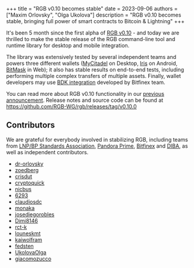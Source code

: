 +++
title = "RGB v0.10 becomes stable"
date = 2023-09-06
authors = ["Maxim Orlovsky", "Olga Ukolova"]
description = "RGB v0.10 becomes stable, bringing full power of smart contracts to Bitcoin & Lightning"
+++

It's been 5 month since the first alpha of [RGB v0.10] - and today we are
thrilled to make the stable release of the RGB command-line tool and runtime 
library for desktop and mobile integration.

The library was extensively tested by several independent teams and powers
three different wallets ([MyCitadel] on Desktop, [Iris] on Android, [BitMask] in
Web); it also has stable results on end-to-end tests, including performing
multiple complex transfers of multiple assets. Finally, wallet developers may
use [BDK integration](https://github.com/RGB-Tools/) developed by Bitfinex team. 

You can read more about RGB v0.10 functionality in our [previous announcement][RGB v0.10].
Release notes and source code can be found at 
https://github.com/RGB-WG/rgb/releases/tag/v0.10.0

Contributors
------------

We are grateful for everybody involved in stabilizing RGB, including teams
from [LNP/BP Standards Association][lnpbp], [Pandora Prime][pandora],
[Bitfinex] and [DIBA], as well as independent contributors.

* [dr-orlovsky](https://github.com/dr-orlovsky)
* [zoedberg](https://github.com/zoedberg)
* [crisdut](https://github.com/crisdut)
* [cryptoquick](https://github.com/cryptoquick)
* [nicbus](https://github.com/nicbus)
* [6293](https://github.com/6293)
* [claudiosdc](https://github.com/claudiosdc)
* [monaka](https://github.com/monaka)
* [josediegorobles](https://github.com/josediegorobles)
* [Dimi8146](https://github.com/Dimi8146)
* [rct-k](https://github.com/rct-k)
* [louneskmt](https://github.com/louneskmt)
* [kaiwolfram](https://github.com/kaiwolfram)
* [fedsten](https://github.com/fedsten)
* [UkolovaOlga](https://github.com/UkolovaOlga)
* [giacomozucco](https://github.com/giacomozucco)

[RGB v0.10]: /blog/release-v0.10
[MyCitadel]: https://mycitadel.io
[Iris]: https://iriswallet.com
[BitMask]: https://bitmask.app
[lnpbp]: https://www.lnp-bp.org
[pandora]: https://pandoraprime.ch
[Bitfinex]: https://bitfinex.com
[DIBA]: https://diba.io
